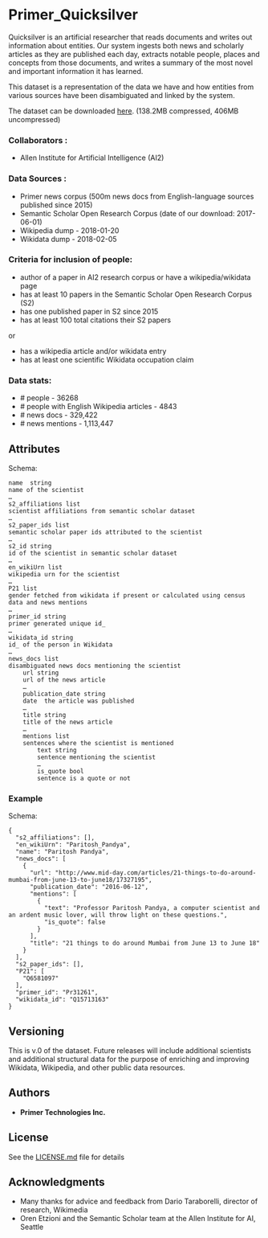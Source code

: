# Primer_Quicksilver

Quicksilver is an artificial researcher that reads documents and writes out information about entities. Our
system ingests both news and scholarly articles as they are published each day, extracts notable people, places
and concepts from those documents, and writes a summary of the most novel and important information it has
learned.


This dataset is a representation of the data we have and how entities from various sources have been disambiguated and linked by the system.


The dataset can be downloaded [here](https://s3.amazonaws.com/primer-quicksilver-dataset/quicksilver_v0/qs_data.zip). (138.2MB compressed, 406MB uncompressed) 

### Collaborators :
* Allen Institute for Artificial Intelligence (AI2)

### Data Sources :

* Primer news corpus (500m news docs from English-language sources published since 2015)
* Semantic Scholar Open Research Corpus (date of our download: 2017-06-01)
* Wikipedia dump - 2018-01-20
* Wikidata dump - 2018-02-05


### Criteria for inclusion of people:
* author of a paper in AI2 research corpus or have a wikipedia/wikidata page
* has at least 10 papers in the Semantic Scholar Open Research Corpus (S2)
* has one published paper in S2 since 2015
* has at least 100 total citations their S2 papers

or

* has a wikipedia article and/or wikidata entry
* has at least one scientific Wikidata occupation claim

### Data stats:

* \# people - 36268
* \# people with English Wikipedia articles - 4843
* \# news docs - 329,422
* \# news mentions - 1,113,447


## Attributes
Schema:
```
name  string
name of the scientist
…
s2_affiliations list
scientist affiliations from semantic scholar dataset
…
s2_paper_ids list
semantic scholar paper ids attributed to the scientist
…
s2_id string
id of the scientist in semantic scholar dataset
…
en_wikiUrn list
wikipedia urn for the scientist
…
P21 list
gender fetched from wikidata if present or calculated using census data and news mentions
…
primer_id string
primer generated unique id_
…
wikidata_id string
id_ of the person in Wikidata
…
news_docs list
disambiguated news docs mentioning the scientist
    url string
    url of the news article
    …
    publication_date string
    date  the article was published
    …
    title string
    title of the news article
    …
    mentions list
    sentences where the scientist is mentioned
        text string
        sentence mentioning the scientist
        …
        is_quote bool
        sentence is a quote or not

```
### Example


Schema:
```
{
  "s2_affiliations": [],
  "en_wikiUrn": "Paritosh_Pandya",
  "name": "Paritosh Pandya",
  "news_docs": [
    {
      "url": "http://www.mid-day.com/articles/21-things-to-do-around-mumbai-from-june-13-to-june18/17327195",
      "publication_date": "2016-06-12",
      "mentions": [
        {
          "text": "Professor Paritosh Pandya, a computer scientist and an ardent music lover, will throw light on these questions.",
          "is_quote": false
        }
      ],
      "title": "21 things to do around Mumbai from June 13 to June 18"
    }
  ],
  "s2_paper_ids": [],
  "P21": [
    "Q6581097"
  ],
  "primer_id": "Pr31261",
  "wikidata_id": "Q15713163"
}

```

## Versioning

This is v.0 of the dataset. Future releases will include additional scientists and additional structural data for the purpose of enriching and improving Wikidata, Wikipedia, and other public data resources.

## Authors

* **Primer Technologies Inc.** 

## License

See the [LICENSE.md](LICENSE.md) file for details

## Acknowledgments

* Many thanks for advice and feedback from Dario Taraborelli, director of research, Wikimedia
* Oren Etzioni and the Semantic Scholar team at the Allen Institute for AI, Seattle

